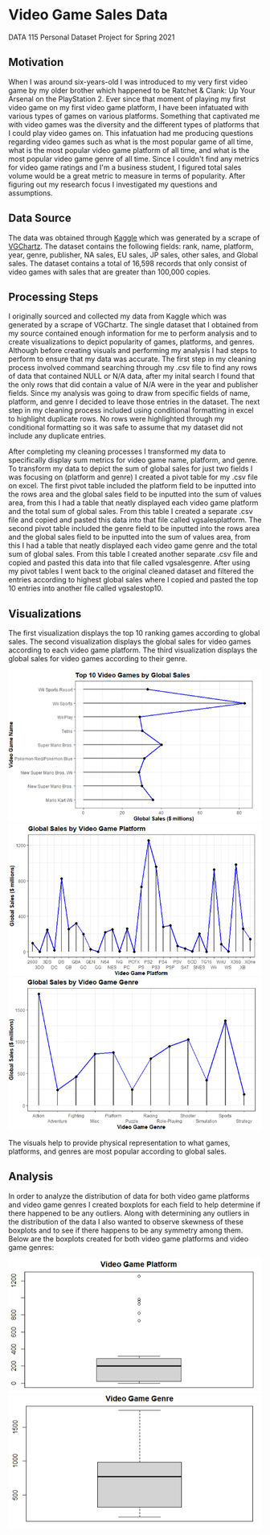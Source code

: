 # Video Game Sales Data
DATA 115 Personal Dataset Project for Spring 2021

## Motivation
When I was around six-years-old I was introduced to my very first video game by my older brother which happened to be Ratchet & Clank: Up Your Arsenal on the PlayStation 2. Ever since that moment of playing my first video game on my first video game platform, I have been infatuated with various types of games on various platforms. Something that captivated me with video games was the diversity and the different types of platforms that I could play video games on. This infatuation had me producing questions regarding video games such as what is the most popular game of all time, what is the most popular video game platform of all time, and what is the most popular video game genre of all time. Since I couldn't find any metrics for video game ratings and I'm a business student, I figured total sales volume would be a great metric to measure in terms of popularity. After figuring out my research focus I investigated my questions and assumptions.

## Data Source
The data was obtained through <a href="https://www.kaggle.com/gregorut/videogamesales">Kaggle</a> which was generated by a scrape of <a href="https://www.vgchartz.com/">VGChartz</a>. The dataset contains the following fields: rank, name, platform, year, genre, publisher, NA sales, EU sales, JP sales, other sales, and Global sales. The dataset contains a total of 16,598 records that only consist of video games with sales that are greater than 100,000 copies.

## Processing Steps
I originally sourced and collected my data from Kaggle which was generated by a scrape of VGChartz. The single dataset that I obtained from my source contained enough information for me to perform analysis and to create visualizations to depict popularity of games, platforms, and genres. Although before creating visuals and performing my analysis I had steps to perform to ensure that my data was accurate. The first step in my cleaning process involved command searching through my .csv file to find any rows of data that contained NULL or N/A data, after my inital search I found that the only rows that did contain a value of N/A were in the year and publisher fields. Since my analysis was going to draw from specific fields of name, platform, and genre I decided to leave those entries in the dataset. The next step in my cleaning process included using conditional formatting in excel to highlight duplicate rows. No rows were highlighted through my conditional formatting so it was safe to assume that my dataset did not include any duplicate entries. 

After completing my cleaning processes I transformed my data to specifically display sum metrics for video game name, platform, and genre. To transform my data to depict the sum of global sales for just two fields I was focusing on (platform and genre) I created a pivot table for my .csv file on excel. The first pivot table included the platform field to be inputted into the rows area and the global sales field to be inputted into the sum of values area, from this I had a table that neatly displayed each video game platform and the total sum of global sales. From this table I created a separate .csv file and copied and pasted this data into that file called vgsalesplatform. The second pivot table included the genre field to be inputted into the rows area and the global sales field to be inputted into the sum of values area, from this I had a table that neatly displayed each video game genre and the total sum of global sales. From this table I created another separate .csv file and copied and pasted this data into that file called vgsalesgenre. After using my pivot tables I went back to the original cleaned dataset and filtered the entries according to highest global sales where I copied and pasted the top 10 entries into another file called vgsalestop10.

## Visualizations
The first visualization displays the top 10 ranking games according to global sales. The second visualization displays the global sales for video games according to each video game platform. The third visualization displays the global sales for video games according to their genre.

<img src= "https://raw.githubusercontent.com/CheweezyTy/115_personal_dataset/main/Top10VGPlot.png">
<img src="https://raw.githubusercontent.com/CheweezyTy/115_personal_dataset/main/VGPlatformPlot.png">
<img src="https://raw.githubusercontent.com/CheweezyTy/115_personal_dataset/main/VGGenrePlot.png">

The visuals help to provide physical representation to what games, platforms, and genres are most popular according to global sales.

## Analysis
In order to analyze the distribution of data for both video game platforms and video game genres I created boxplots for each field to help determine if there happened to be any outliers. Along with determining any outliers in the distribution of the data I also wanted to observe skewness of these boxplots and to see if there happens to be any symmetry among them. Below are the boxplots created for both video game platforms and video game genres:

<img src="https://raw.githubusercontent.com/CheweezyTy/115_personal_dataset/main/VGPlatformBoxPlot.png"><img src="https://raw.githubusercontent.com/CheweezyTy/115_personal_dataset/main/VGGenreBoxPlot.png">
